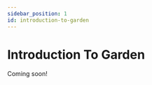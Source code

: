 ```yaml
---
sidebar_position: 1
id: introduction-to-garden
---
```


# Introduction To Garden

Coming soon!

<!-- https://garden.finance/blogs/market-making-and-staking/

https://garden.finance/blogs/wbtc-garden-introducing-seed/ -->
